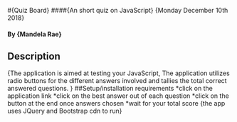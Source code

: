 #{Quiz Board}
####{An short quiz on JavaScript} {Monday December 10th 2018}
#### By **{Mandela Rae}**
## Description
 {The application is aimed at testing your JavaScript, The application utilizes radio buttons for the different answers involved and tallies the total correct answered questions. }
##Setup/installation requirements
*click on the application link
*click on the best answer out of each question
*click on the button at the end once answers chosen
*wait for your total score
{the app uses JQuery and Bootstrap cdn to run}
